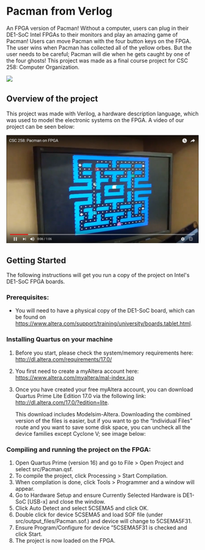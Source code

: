 # Pacman from Verlog
An FPGA version of Pacman! Without a computer, users can plug in their DE1-SoC Intel FPGAs to their monitors and play an amazing game of Pacman! Users can move Pacman with the four button keys on the FPGA. The user wins when Pacman has collected all of the yellow orbes. But the user needs to be careful; Pacman will die when he gets caught by one of the four ghosts! This project was made as a final course project for CSC 258: Computer Organization.

![](images/pacman-on-fpga.jpg)

## Overview of the project
This project was made with Verilog, a hardware description language, which was used to model the electronic systems on the FPGA. A video of our project can be seen below:

[![Video of our project](https://github.com/ekarton/pacman-on-fpga/blob/master/images/video-of-pacman-on-fpga.jpg)](https://youtu.be/SUjFW8UTFgU)

## Getting Started
The following instructions will get you run a copy of the project on Intel's DE1-SoC FPGA boards.

### Prerequisites: 
* You will need to have a physical copy of the DE1-SoC board, which can be found on https://www.altera.com/support/training/university/boards.tablet.html.

### Installing Quartus on your machine
1. 	Before you start, please check the system/memory requirements here:
	http://dl.altera.com/requirements/17.0/ 

2.	You first need to create a myAltera account here:
	https://www.altera.com/myaltera/mal-index.jsp
3. 	Once you have created your free myAltera account, you can download Quartus Prime Lite Edition 17.0 via the following link:
	http://dl.altera.com/17.0/?edition=lite.

	This download includes Modelsim-Altera.
	Downloading the combined version of the files is easier, but if you want to go the “Individual Files” route and you want to save some disk space, you can uncheck all the device families except Cyclone V; see image below:


### Compiling and running the project on the FPGA:
1. 	Open Quartus Prime (version 16) and go to File > Open Project and select src/Pacman.qsf.
2.  To compile the project, click Processing > Start Compilation.
3. When compilation is done, click Tools > Programmer and a window will appear.
4. Go to Hardware Setup and ensure Currently Selected Hardware is DE1-SoC [USB-x] and close the window.
5. Click Auto Detect and select 5CSEMA5 and click OK.
6. Double click <none> for device 5CSEMA5 and load SOF file (under src/output_files/Pacman.sof.) and device will change to 5CSEMA5F31.
7. Ensure Program/Configure for device ”5CSEMA5F31 is checked and click Start.
8. The project is now loaded on the FPGA.